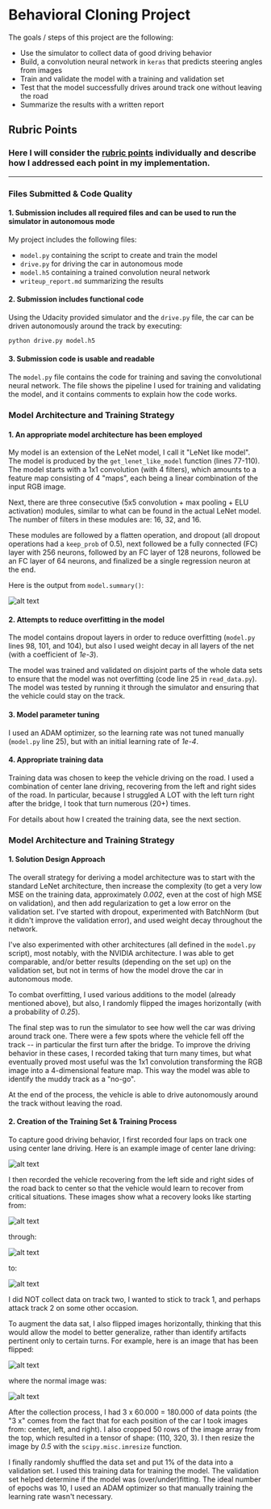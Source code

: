 # **Behavioral Cloning Project**

The goals / steps of this project are the following:
* Use the simulator to collect data of good driving behavior
* Build, a convolution neural network in `keras` that predicts steering angles from images
* Train and validate the model with a training and validation set
* Test that the model successfully drives around track one without leaving the road
* Summarize the results with a written report


[//]: # (Image References)

[image0]: ./model_summary.png "Output from `model.summary()`"
[image1]: ./center.jpg "Center Image"
[image2]: ./recovery_1.jpg "Recovery Image 1"
[image3]: ./recovery_2.jpg "Recovery Image 2"
[image4]: ./recovery_3.jpg "Recovery Image 3"
[image5]: ./center_flipped.jpg "Flipped Image"

## Rubric Points
### Here I will consider the [rubric points](https://review.udacity.com/#!/rubrics/432/view) individually and describe how I addressed each point in my implementation.  

---
### Files Submitted & Code Quality

#### 1. Submission includes all required files and can be used to run the simulator in autonomous mode
My project includes the following files:
* `model.py` containing the script to create and train the model
* `drive.py` for driving the car in autonomous mode
* `model.h5` containing a trained convolution neural network
* `writeup_report.md` summarizing the results

#### 2. Submission includes functional code
Using the Udacity provided simulator and the `drive.py` file, the car can be driven autonomously around the track by executing:
```sh
python drive.py model.h5
```

#### 3. Submission code is usable and readable
The `model.py` file contains the code for training and saving the convolutional neural network. The file shows the pipeline I used for training and validating the model, and it contains comments to explain how the code works.


### Model Architecture and Training Strategy
#### 1. An appropriate model architecture has been employed
My model is an extension of the LeNet model, I call it "LeNet like model". The model is produced by the `get_lenet_like_model` function (lines 77-110).
The model starts with a 1x1 convolution (with 4 filters), which amounts to a feature map consisting of 4 "maps", each being a linear combination of the input RGB image.

Next, there are three consecutive (5x5 convolution + max pooling + ELU activation) modules, similar to what can be found in the actual LeNet model. The number of filters in these modules are: 16, 32, and 16.

These modules are followed by a flatten operation, and dropout (all dropout operations had a `keep_prob` of 0.5), next followed be a fully connected (FC) layer with 256 neurons, followed by an FC layer of 128 neurons, followed be an FC layer of 64 neurons, and finalized be a single regression neuron at the end.

Here is the output from `model.summary()`:

![alt text][image0]

#### 2. Attempts to reduce overfitting in the model
The model contains dropout layers in order to reduce overfitting (`model.py` lines 98, 101, and 104), but also I used weight decay in all layers of the net (with a coefficient of *1e-3*).

The model was trained and validated on disjoint parts of the whole data sets to ensure that the model was not overfitting (code line 25 in `read_data.py`). The model was tested by running it through the simulator and ensuring that the vehicle could stay on the track.

#### 3. Model parameter tuning
I used an ADAM optimizer, so the learning rate was not tuned manually (`model.py` line 25), but with an initial learning rate of *1e-4*.

#### 4. Appropriate training data
Training data was chosen to keep the vehicle driving on the road. I used a combination of center lane driving, recovering from the left and right sides of the road. In particular, because I struggled A LOT with the left turn right after the bridge, I took that turn numerous (20+) times.

For details about how I created the training data, see the next section.


### Model Architecture and Training Strategy
#### 1. Solution Design Approach
The overall strategy for deriving a model architecture was to start with the standard LeNet architecture, then increase the complexity (to get a very low MSE on the training data, approximately *0.002*, even at the cost of high MSE on validation), and then add regularization to get a low error on the validation set.
I've started with dropout, experimented with BatchNorm (but it didn't improve the validation error), and used weight decay throughout the network.

I've also experimented with other architectures (all defined in the `model.py` script), most notably, with the NVIDIA architecture. I was able to get comparable, and/or better results (depending on the set up) on the validation set, but not in terms of how the model drove the car in autonomous mode.

To combat overfitting, I used various additions to the model (already mentioned above), but also, I randomly flipped the images horizontally (with a probability of *0.25*).

The final step was to run the simulator to see how well the car was driving around track one. There were a few spots where the vehicle fell off the track -- in particular the first turn after the bridge. To improve the driving behavior in these cases, I recorded taking that turn many times, but what eventually proved most useful was the 1x1 convolution transforming the RGB image into a 4-dimensional feature map. This way the model was able to identify the muddy track as a "no-go".

At the end of the process, the vehicle is able to drive autonomously around the track without leaving the road.


#### 2. Creation of the Training Set & Training Process
To capture good driving behavior, I first recorded four laps on track one using center lane driving. Here is an example image of center lane driving:

![alt text][image1]

I then recorded the vehicle recovering from the left side and right sides of the road back to center so that the vehicle would learn to recover from critical situations. These images show what a recovery looks like starting from:

![alt text][image2]

through:

![alt text][image3]

to:

![alt text][image4]


I did NOT collect data on track two, I wanted to stick to track 1, and perhaps attack track 2 on some other occasion.

To augment the data sat, I also flipped images horizontally, thinking that this would allow the model to better generalize, rather than identify artifacts pertinent only to certain turns. For example, here is an image that has been flipped:

![alt text][image1]

where the normal image was:

![alt text][image5]

After the collection process, I had 3 x 60.000 = 180.000 of data points (the "3 x" comes from the fact that for each position of the car I took images from: center, left, and right). I also cropped 50 rows of the image array from the top, which resulted in a tensor of shape: (110, 320, 3). I then resize the image by *0.5* with the `scipy.misc.imresize` function.

I finally randomly shuffled the data set and put 1% of the data into a validation set. I used this training data for training the model. The validation set helped determine if the model was (over/under)fitting. The ideal number of epochs was 10, I used an ADAM optimizer so that manually training the learning rate wasn't necessary.
